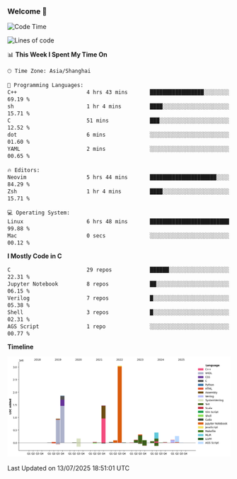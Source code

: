 ### Welcome 👋

<!--START_SECTION:waka-->
![Code Time](http://img.shields.io/badge/Code%20Time-2%2C077%20hrs%2039%20mins-blue)

![Lines of code](https://img.shields.io/badge/From%20Hello%20World%20I%27ve%20Written-9.1%20million%20lines%20of%20code-blue)

📊 **This Week I Spent My Time On** 

```text
🕑︎ Time Zone: Asia/Shanghai

💬 Programming Languages: 
C++                      4 hrs 43 mins       █████████████████░░░░░░░░   69.19 % 
sh                       1 hr 4 mins         ████░░░░░░░░░░░░░░░░░░░░░   15.71 % 
C                        51 mins             ███░░░░░░░░░░░░░░░░░░░░░░   12.52 % 
dot                      6 mins              ░░░░░░░░░░░░░░░░░░░░░░░░░   01.60 % 
YAML                     2 mins              ░░░░░░░░░░░░░░░░░░░░░░░░░   00.65 % 

🔥 Editors: 
Neovim                   5 hrs 44 mins       █████████████████████░░░░   84.29 % 
Zsh                      1 hr 4 mins         ████░░░░░░░░░░░░░░░░░░░░░   15.71 % 

💻 Operating System: 
Linux                    6 hrs 48 mins       █████████████████████████   99.88 % 
Mac                      0 secs              ░░░░░░░░░░░░░░░░░░░░░░░░░   00.12 % 
```

**I Mostly Code in C** 

```text
C                        29 repos            ██████░░░░░░░░░░░░░░░░░░░   22.31 % 
Jupyter Notebook         8 repos             ██░░░░░░░░░░░░░░░░░░░░░░░   06.15 % 
Verilog                  7 repos             █░░░░░░░░░░░░░░░░░░░░░░░░   05.38 % 
Shell                    3 repos             █░░░░░░░░░░░░░░░░░░░░░░░░   02.31 % 
AGS Script               1 repo              ░░░░░░░░░░░░░░░░░░░░░░░░░   00.77 % 
```



**Timeline**

![Lines of Code chart](https://raw.githubusercontent.com/Bohan-hu/Bohan-hu/master/assets/bar_graph.png)


 Last Updated on 13/07/2025 18:51:01 UTC
<!--END_SECTION:waka-->



